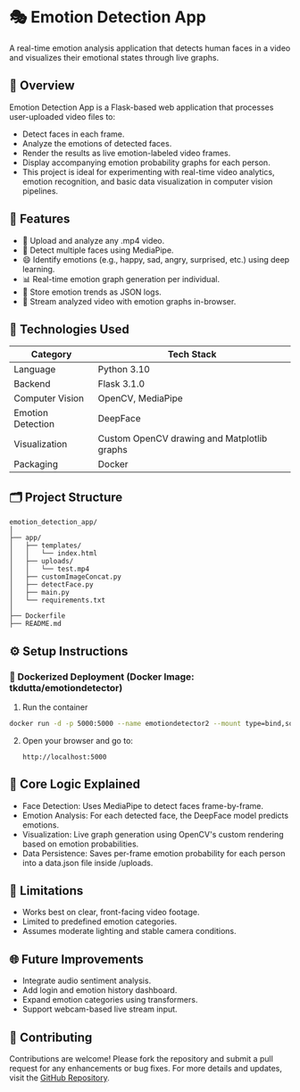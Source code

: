 # 🎭 Emotion Detection App
A real-time emotion analysis application that detects human faces in a video and visualizes their emotional states through live graphs.

## 📌 Overview
Emotion Detection App is a Flask-based web application that processes user-uploaded video files to:
- Detect faces in each frame.
- Analyze the emotions of detected faces.
- Render the results as live emotion-labeled video frames.
- Display accompanying emotion probability graphs for each person.
- This project is ideal for experimenting with real-time video analytics, emotion recognition, and basic data visualization in computer vision pipelines.

## 🚀 Features
- 🎥 Upload and analyze any .mp4 video.
- 🤖 Detect multiple faces using MediaPipe.
- 😄 Identify emotions (e.g., happy, sad, angry, surprised, etc.) using deep learning.
- 📊 Real-time emotion graph generation per individual.
- 📁 Store emotion trends as JSON logs.
- 📡 Stream analyzed video with emotion graphs in-browser.

## 🧰 Technologies Used
<table>
  <thead>
    <tr>
      <th>Category</th>
      <th>Tech Stack</th>
    </tr>
  </thead>
  <tbody>
    <tr>
      <td>Language</td>
      <td>Python 3.10</td>
    </tr>
    <tr>
      <td>Backend</td>
      <td>Flask 3.1.0</td>
    </tr>
    <tr>
      <td>Computer Vision</td>
      <td>OpenCV, MediaPipe</td>
    </tr>
    <tr>
      <td>Emotion Detection</td>
      <td>DeepFace</td>
    </tr>
    <tr>
      <td>Visualization</td>
      <td>Custom OpenCV drawing and Matplotlib graphs</td>
    </tr>
    <tr>
      <td>Packaging</td>
      <td>Docker</td>
    </tr>
  </tbody>
</table>



## 🗂️ Project Structure
```env
emotion_detection_app/
│
├── app/
│   ├── templates/
│   │   └── index.html
│   ├── uploads/
│   │   └── test.mp4
│   ├── customImageConcat.py
│   ├── detectFace.py
│   ├── main.py
│   └── requirements.txt
│
├── Dockerfile
├── README.md
```

## ⚙️ Setup Instructions
### 🐳 Dockerized Deployment (Docker Image: tkdutta/emotiondetector)
1. Run the container
  ```bash
  docker run -d -p 5000:5000 --name emotiondetector2 --mount type=bind,source=${PWD}/my-data,destination=/app/uploads tkdutta/emotiondetector:v1.0-ubuntu22.04
  ```
2. Open your browser and go to:
   ```url
   http://localhost:5000
   ```

## 🧠 Core Logic Explained
- Face Detection: Uses MediaPipe to detect faces frame-by-frame.
- Emotion Analysis: For each detected face, the DeepFace model predicts emotions.
- Visualization: Live graph generation using OpenCV's custom rendering based on emotion probabilities.
- Data Persistence: Saves per-frame emotion probability for each person into a data.json file inside /uploads.

## 🚧 Limitations
- Works best on clear, front-facing video footage.
- Limited to predefined emotion categories.
- Assumes moderate lighting and stable camera conditions.

## 🌐 Future Improvements
- Integrate audio sentiment analysis.
- Add login and emotion history dashboard.
- Expand emotion categories using transformers.
- Support webcam-based live stream input.

## 🤝 Contributing
Contributions are welcome! Please fork the repository and submit a pull request for any enhancements or bug fixes. For more details and updates, visit the [GitHub Repository](https://github.com/tuhindutta/Emotion-Detection-App).
